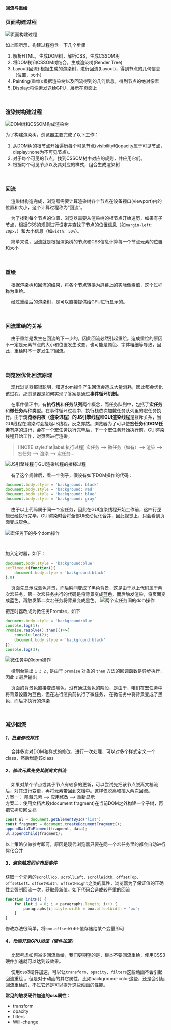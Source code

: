 #### 回流与重绘

### 页面构建过程

![页面构建过程](https://segmentfault.com/img/remote/1460000017329983/view?w=624&h=289)

如上图所示，构建过程包含一下几个步骤
1. 解析HTML，生成DOM树，解析CSS，生成CSSOM树
2. 将DOM树和CSSOM树结合，生成渲染树(Render Tree)
3. Layout(回流):根据生成的渲染树，进行回流(Layout)，得到节点的几何信息（位置，大小）
4. Painting(重绘):根据渲染树以及回流得到的几何信息，得到节点的绝对像素
5. Display:将像素发送给GPU，展示在页面上

<br/>

### 渲染树构建过程

![DOM树和CSSOM构成渲染树](https://segmentfault.com/img/remote/1460000017329984/view?w=1150&h=537)

为了构建渲染树，浏览器主要完成了以下工作：

1. 从DOM树的根节点开始遍历每个可见节点(visibility和opacity属于可见节点，display:none为不可见节点)。
2. 对于每个可见的节点，找到CSSOM树中对应的规则，并应用它们。
3. 根据每个可见节点以及其对应的样式，组合生成渲染树

<br/>

### 回流

&emsp; 渲染树构造完成，浏览器需要计算渲染树各个节点在设备视口(viewport)内的位置和大小，这个计算过程称为“回流”。

&emsp; 为了找到每个节点的位置，浏览器需要从渲染树的根节点开始遍历，如果有子节点，根据CSS的规则进行设定并查找子节点的位置信息（如`margin-left: 20px;`）和大小信息（如`width: 50%`）。

&emsp; 简单来说，回流就是根据渲染树的节点和CSS信息计算每一个节点元素的位置和大小

<br/>

### 重绘

&emsp; 根据渲染树和回流的结果，将各个节点转换为屏幕上的实际像素值，这个过程称为重绘。

&emsp; 经过重绘后的渲染树，是可以直接提供给GPU进行显示的。

<br/>

### 回流重绘的关系

&emsp; 由于重绘是发生在回流的下一步的，因此回流必然引起重绘。造成重绘的原因不一定是元素节点的大小和位置发生改变，也可能是颜色、字体粗细等导致，因此，重绘时不一定发生了回流。

<br/>

### 浏览器优化回流原理

&emsp; 现代浏览器都很聪明，知道dom操作产生回流会造成大量消耗，因此都会优化该过程，那浏览器是如何实现？答案是通过**事件循环机制。**

&emsp; 在事件循环中，有**执行栈**和**任务队列**两个概念，而任务队列中，包括了**宏任务**和**微任务**两种类型。在事件循环过程中，执行栈依次加载任务队列里的宏任务执行。由于**浏览器内核（渲染进程）**的**JS引擎线程**和**GUI渲染线程**是互斥关系，当GUI线程在渲染时会挂起JS线程，反之亦然。浏览器为了可以使**宏任务**和**DOM任务**有序的进行，会在一个宏任务执行完毕后，下一个宏任务开始执行前，GUI渲染线程开始工作，对页面进行渲染。

> [!NOTE|style:flat|label:执行过程]
> 宏任务 --> 微任务（如有）--> 渲染 --> 宏任务 --> 渲染 --> 宏任务...

![JS引擎线程与GUI渲染线程的接棒过程](https://img-blog.csdnimg.cn/fdb3e4ef21be494cb11d91335e44ca8a.png)

&emsp; 有了这个规律后，看一个例子，假设有如下DOM操作的代码：
```javascript
document.body.style = 'background: black'
document.body.style = 'background: red'
document.body.style = 'background: blue'
document.body.style = 'background: gray'
```
&emsp; 由于以上代码属于同一个宏任务，因此在GUI渲染线程开始工作前，这四行逻辑已经执行完毕，GUI渲染时会将全部UI改动优化合并，因此视觉上，只会看到页面变成灰色。

![宏任务下的多个dom操作](https://ewr1.vultrobjects.com/imgur1/000/000/751/875_f4c_468.gif)

&emsp;

加入定时器，如下：
```javascript
document.body.style = 'background:blue'
setTimeout(function(){
    document.body.style = 'background:black'
},0)
```
&emsp; 页面先显示成蓝色背景，而后瞬间变成了黑色背景，这是由于以上代码属于两次宏任务，第一次宏任务执行的代码是将背景变成蓝色，而后触发渲染，将页面变成蓝色，再触发第二次宏任务将背景变成黑色。
![两个宏任务间的dom操作](https://ewr1.vultrobjects.com/imgur1/000/000/751/876_54e_981.gif)


把定时器改成为微任务Promise，如下
```javascript
document.body.style = 'background:blue'
console.log(1);
Promise.resolve().then(()=>{
    console.log(2);
    document.body.style = 'background:black'
});
console.log(3);
```

![微任务中的dom操作](https://ewr1.vultrobjects.com/imgur1/000/000/751/877_cec_f03.gif)

&emsp; 控制台输出 `1 3 2` , 是由于 `promise` 对象的 `then` 方法的回调函数是异步执行，因此 `2` 最后输出

&emsp; 页面的背景色直接变成黑色，没有通过蓝色的阶段，是由于，咱们在宏任务中将背景设置为蓝色，但在进行渲染前执行了微任务， 在微任务中将背景变成了黑色，而后才执行的渲染

<br />

### 减少回流

##### 1、批量修改样式
&emsp; 合并多次对DOM和样式的修改，进行一次处理，可以对多个样式定义一个class，然后增删该class

##### 2、修改元素先使其脱离文档流
&emsp; 如果对某个节点或其子节点有较多的更新，可以尝试先把该节点脱离文档流后，对其进行变更，再将元素带回到文档中。这样仅脱离和插入两次回流。<br />
方案一： <span class="green-code">隐藏元素</span> --> <span class="green-code">应用修改</span> --> <span class="green-code">重新显示</span> <br/>
方案二：使用文档片段(document fragment)在当前DOM之外构建一个子树，再把它拷贝回文档
```javascript
const ul = document.getElementById('list');
const fragment = document.createDocumentFragment();
appendDataToElement(fragment, data);
ul.appendChild(fragment);
```
以上策略仅做参考即可，原因是现代浏览器只要在同一个宏任务里的都会自动进行优化合并

##### 3、避免触发同步布局事件
获取一个元素的`scrollTop、scrollLeft、scrollWidth、offsetTop、offsetLeft、offsetWidth、offsetHeight`之类的属性，浏览器为了保证值的正确性会强制回流一次，获取最新值。如下代码会造成较严重的回流
```javascript
function initP() {
    for (let i = 0; i < paragraphs.length; i++) {
        paragraphs[i].style.width = box.offsetWidth + 'px';
    }
}
```
修改办法很简单，将`box.offsetWidth`值存储给某个变量即可

##### 4、动画开启GPU加速（硬件加速）

&emsp; 比起考虑如何减少回流重绘，我们更期望的是，根本不要回流重绘，使用CSS3硬件加速就可以达到该效果。

&emsp; 使用css3硬件加速，可以让`transform`、`opacity`、`filters`这些动画不会引起回流重绘 。但是对于动画的其它属性，比如background-color这些，还是会引起回流重绘的，不过它还是可以提升这些动画的性能。

**常见的触发硬件加速的css属性：**
- transform
- opacity
- filters
- Will-change
